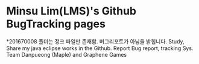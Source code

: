 # Minsu Lim(LMS)'s Github BugTracking pages
*201670008 폴더는 정크 파일만 존재함. 버그리포트가 아님을 밝힙니다.
Study, Share my java eclipse works in the Github.
Report Bug report, tracking Sys.
Team Danpueong (Maple) and Graphene Games
